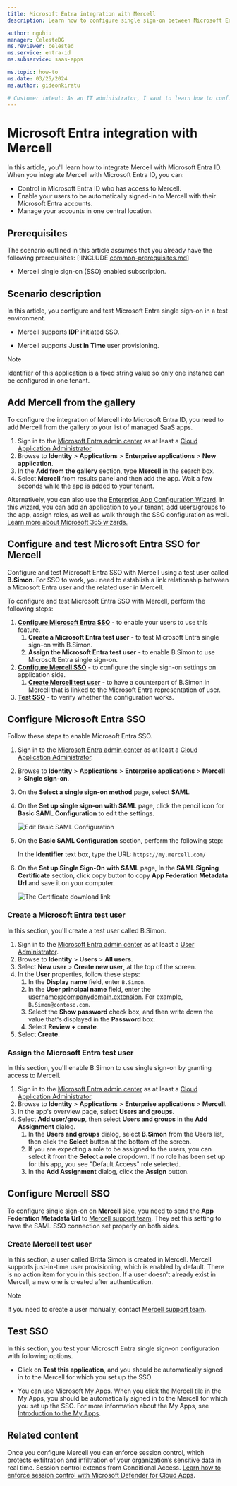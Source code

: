 ```yaml
---
title: Microsoft Entra integration with Mercell
description: Learn how to configure single sign-on between Microsoft Entra ID and Mercell.

author: nguhiu
manager: CelesteDG
ms.reviewer: celested
ms.service: entra-id
ms.subservice: saas-apps

ms.topic: how-to
ms.date: 03/25/2024
ms.author: gideonkiratu

# Customer intent: As an IT administrator, I want to learn how to configure single sign-on between Microsoft Entra ID and Mercell so that I can control who has access to Mercell, enable automatic sign-in with Microsoft Entra accounts, and manage my accounts in one central location.
---
```

# Microsoft Entra integration with Mercell

In this article,  you'll learn how to integrate Mercell with Microsoft Entra ID. When you integrate Mercell with Microsoft Entra ID, you can:

* Control in Microsoft Entra ID who has access to Mercell.
* Enable your users to be automatically signed-in to Mercell with their Microsoft Entra accounts.
* Manage your accounts in one central location.

## Prerequisites
The scenario outlined in this article assumes that you already have the following prerequisites:
[!INCLUDE [common-prerequisites.md](~/identity/saas-apps/includes/common-prerequisites.md)]
* Mercell single sign-on (SSO) enabled subscription.

## Scenario description

In this article,  you configure and test Microsoft Entra single sign-on in a test environment.

* Mercell supports **IDP** initiated SSO.

* Mercell supports **Just In Time** user provisioning.

> [!NOTE]
> Identifier of this application is a fixed string value so only one instance can be configured in one tenant.

## Add Mercell from the gallery

To configure the integration of Mercell into Microsoft Entra ID, you need to add Mercell from the gallery to your list of managed SaaS apps.

1. Sign in to the [Microsoft Entra admin center](https://entra.microsoft.com) as at least a [Cloud Application Administrator](~/identity/role-based-access-control/permissions-reference.md#cloud-application-administrator).
1. Browse to **Identity** > **Applications** > **Enterprise applications** > **New application**.
1. In the **Add from the gallery** section, type **Mercell** in the search box.
1. Select **Mercell** from results panel and then add the app. Wait a few seconds while the app is added to your tenant.

 Alternatively, you can also use the [Enterprise App Configuration Wizard](https://portal.office.com/AdminPortal/home?Q=Docs#/azureadappintegration). In this wizard, you can add an application to your tenant, add users/groups to the app, assign roles, as well as walk through the SSO configuration as well. [Learn more about Microsoft 365 wizards.](/microsoft-365/admin/misc/azure-ad-setup-guides)

<a name='configure-and-test-azure-ad-sso-for-mercell'></a>

## Configure and test Microsoft Entra SSO for Mercell

Configure and test Microsoft Entra SSO with Mercell using a test user called **B.Simon**. For SSO to work, you need to establish a link relationship between a Microsoft Entra user and the related user in Mercell.

To configure and test Microsoft Entra SSO with Mercell, perform the following steps:

1. **[Configure Microsoft Entra SSO](#configure-azure-ad-sso)** - to enable your users to use this feature.
    1. **Create a Microsoft Entra test user** - to test Microsoft Entra single sign-on with B.Simon.
    1. **Assign the Microsoft Entra test user** - to enable B.Simon to use Microsoft Entra single sign-on.
1. **[Configure Mercell SSO](#configure-mercell-sso)** - to configure the single sign-on settings on application side.
    1. **[Create Mercell test user](#create-mercell-test-user)** - to have a counterpart of B.Simon in Mercell that is linked to the Microsoft Entra representation of user.
1. **[Test SSO](#test-sso)** - to verify whether the configuration works.

<a name='configure-azure-ad-sso'></a>

## Configure Microsoft Entra SSO

Follow these steps to enable Microsoft Entra SSO.

1. Sign in to the [Microsoft Entra admin center](https://entra.microsoft.com) as at least a [Cloud Application Administrator](~/identity/role-based-access-control/permissions-reference.md#cloud-application-administrator).
1. Browse to **Identity** > **Applications** > **Enterprise applications** > **Mercell** > **Single sign-on**.
1. On the **Select a single sign-on method** page, select **SAML**.
1. On the **Set up single sign-on with SAML** page, click the pencil icon for **Basic SAML Configuration** to edit the settings.

   ![Edit Basic SAML Configuration](common/edit-urls.png)

1. On the **Basic SAML Configuration** section, perform the following step:

    In the **Identifier** text box, type the URL:
    `https://my.mercell.com/`

1. On the **Set up Single Sign-On with SAML** page, In the **SAML Signing Certificate** section, click copy button to copy **App Federation Metadata Url** and save it on your computer.

	![The Certificate download link](common/copy-metadataurl.png)

<a name='create-an-azure-ad-test-user'></a>

### Create a Microsoft Entra test user 

In this section, you'll create a test user called B.Simon.

1. Sign in to the [Microsoft Entra admin center](https://entra.microsoft.com) as at least a [User Administrator](~/identity/role-based-access-control/permissions-reference.md#user-administrator).
1. Browse to **Identity** > **Users** > **All users**.
1. Select **New user** > **Create new user**, at the top of the screen.
1. In the **User** properties, follow these steps:
   1. In the **Display name** field, enter `B.Simon`.  
   1. In the **User principal name** field, enter the username@companydomain.extension. For example, `B.Simon@contoso.com`.
   1. Select the **Show password** check box, and then write down the value that's displayed in the **Password** box.
   1. Select **Review + create**.
1. Select **Create**.

<a name='assign-the-azure-ad-test-user'></a>

### Assign the Microsoft Entra test user

In this section, you'll enable B.Simon to use single sign-on by granting access to Mercell.

1. Sign in to the [Microsoft Entra admin center](https://entra.microsoft.com) as at least a [Cloud Application Administrator](~/identity/role-based-access-control/permissions-reference.md#cloud-application-administrator).
1. Browse to **Identity** > **Applications** > **Enterprise applications** > **Mercell**.
1. In the app's overview page, select **Users and groups**.
1. Select **Add user/group**, then select **Users and groups** in the **Add Assignment** dialog.
   1. In the **Users and groups** dialog, select **B.Simon** from the Users list, then click the **Select** button at the bottom of the screen.
   1. If you are expecting a role to be assigned to the users, you can select it from the **Select a role** dropdown. If no role has been set up for this app, you see "Default Access" role selected.
   1. In the **Add Assignment** dialog, click the **Assign** button.

## Configure Mercell SSO

To configure single sign-on on **Mercell** side, you need to send the **App Federation Metadata Url** to [Mercell support team](mailto:webmaster@mercell.com). They set this setting to have the SAML SSO connection set properly on both sides.

### Create Mercell test user

In this section, a user called Britta Simon is created in Mercell. Mercell supports just-in-time user provisioning, which is enabled by default. There is no action item for you in this section. If a user doesn't already exist in Mercell, a new one is created after authentication.

>[!Note]
>If you need to create a user manually, contact [Mercell support team](mailto:webmaster@mercell.com).

## Test SSO 

In this section, you test your Microsoft Entra single sign-on configuration with following options.

* Click on **Test this application**, and you should be automatically signed in to the Mercell for which you set up the SSO.

* You can use Microsoft My Apps. When you click the Mercell tile in the My Apps, you should be automatically signed in to the Mercell for which you set up the SSO. For more information about the My Apps, see [Introduction to the My Apps](https://support.microsoft.com/account-billing/sign-in-and-start-apps-from-the-my-apps-portal-2f3b1bae-0e5a-4a86-a33e-876fbd2a4510).

## Related content

Once you configure Mercell you can enforce session control, which protects exfiltration and infiltration of your organization’s sensitive data in real time. Session control extends from Conditional Access. [Learn how to enforce session control with Microsoft Defender for Cloud Apps](/cloud-app-security/proxy-deployment-aad).
